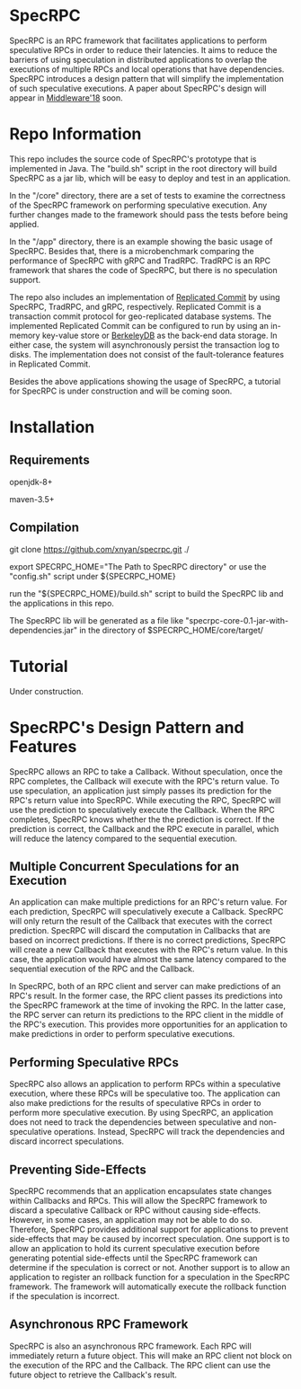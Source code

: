 # SpecRPC

SpecRPC is an RPC framework that facilitates applications to perform
speculative RPCs in order to reduce their latencies.
It aims to reduce the barriers of using speculation in distributed applications
to overlap the executions of multiple RPCs and local operations that have
dependencies.
SpecRPC introduces a design pattern that will simplify the implementation of
such speculative executions.
A paper about SpecRPC's design will appear in
[Middleware'18](http://2018.middleware-conference.org/) soon.

# Repo Information

This repo includes the source code of SpecRPC's prototype that is implemented
in Java.
The "build.sh" script in the root directory will build SpecRPC as a jar lib,
which will be easy to deploy and test in an application.

In the "/core" directory, there are a set of tests to examine the correctness
of the SpecRPC framework on performing speculative execution.
Any further changes made to the framework should pass the tests before being
applied.

In the "/app" directory, there is an example showing the basic usage of
SpecRPC. 
Besides that, there is a microbenchmark comparing the performance of SpecRPC
with gRPC and TradRPC. 
TradRPC is an RPC framework that shares the code of SpecRPC, but there is no
speculation support.

The repo also includes an implementation of [Replicated
Commit](http://www.vldb.org/pvldb/vol6/p661-mahmoud.pdf) by using SpecRPC,
TradRPC, and gRPC, respectively. 
Replicated Commit is a transaction commit protocol for geo-replicated database
systems.
The implemented Replicated Commit can be configured to run by using an
in-memory key-value store or
[BerkeleyDB](https://www.oracle.com/database/berkeley-db/) as the back-end data
storage. 
In either case, the system will asynchronously persist the transaction log to
disks.
The implementation does not consist of the fault-tolerance features in
Replicated Commit.

Besides the above applications showing the usage of SpecRPC, a tutorial for
SpecRPC is under construction and will be coming soon.

# Installation

## Requirements 

openjdk-8+

maven-3.5+

## Compilation

git clone https://github.com/xnyan/specrpc.git ./

export SPECRPC_HOME="The Path to SpecRPC directory" or use the "config.sh" script under ${SPECRPC_HOME} 

run the "${SPECRPC_HOME}/build.sh" script to build the SpecRPC lib and the applications in this repo.

The SpecRPC lib will be generated as a file like "specrpc-core-0.1-jar-with-dependencies.jar"
in the directory of $SPECRPC_HOME/core/target/

# Tutorial

Under construction.


# SpecRPC's Design Pattern and Features

SpecRPC allows an RPC to take a Callback.
Without speculation, once the RPC completes, the Callback will execute with the
RPC's return value.
To use speculation, an application just simply passes its prediction for the RPC's
return value into SpecRPC.
While executing the RPC, SpecRPC will use the prediction to speculatively
execute the Callback.
When the RPC completes, SpecRPC knows whether the the prediction is correct.
If the prediction is correct, the Callback and the RPC execute in parallel,
which will reduce the latency compared to the sequential execution.

## Multiple Concurrent Speculations for an Execution

An application can make multiple predictions for an RPC's return value.
For each prediction, SpecRPC will speculatively execute a Callback.
SpecRPC will only return the result of the Callback that executes with the
correct prediction.
SpecRPC will discard the computation in Callbacks that are based on incorrect
predictions.
If there is no correct predictions, SpecRPC will create a new Callback that
executes with the RPC's return value.
In this case, the application would have almost the same latency compared to
the sequential execution of the RPC and the Callback.

In SpecRPC, both of an RPC client and server can make predictions of an RPC's
result.
In the former case, the RPC client passes its predictions into the SpecRPC
framework at the time of invoking the RPC.
In the latter case, the RPC server can return its predictions to the RPC client
in the middle of the RPC's execution.
This provides more opportunities for an application to make predictions in
order to perform speculative executions.

## Performing Speculative RPCs

SpecRPC also allows an application to perform RPCs within a speculative
execution, where these RPCs will be speculative too.
The application can also make predictions for the results of speculative RPCs
in order to perform more speculative execution.
By using SpecRPC, an application does not need to track the dependencies between
speculative and non-speculative operations.
Instead, SpecRPC will track the dependencies and discard incorrect speculations.

## Preventing Side-Effects

SpecRPC recommends that an application encapsulates state changes within
Callbacks and RPCs.
This will allow the SpecRPC framework to discard a speculative Callback or RPC
without causing side-effects.
However, in some cases, an application may not be able to do so. 
Therefore, SpecRPC provides additional support for applications to prevent
side-effects that may be caused by incorrect speculation.
One support is to allow an application to hold its current speculative
execution before generating potential side-effects until the SpecRPC framework
can determine if the speculation is correct or not.
Another support is to allow an application to register an rollback function for
a speculation in the SpecRPC framework.
The framework will automatically execute the rollback function if the
speculation is incorrect. 

## Asynchronous RPC Framework

SpecRPC is also an asynchronous RPC framework.
Each RPC will immediately return a future object.
This will make an RPC client not block on the execution of the RPC and the
Callback.
The RPC client can use the future object to retrieve the Callback's result.
